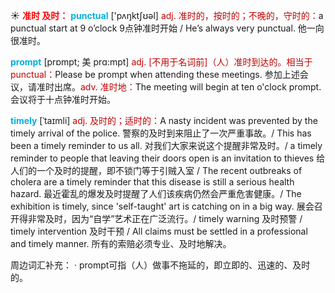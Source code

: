 ☀ <font color="red">**准时 及时：**</font>
<font color="sky blue">**punctual**</font> ['pʌŋktʃʊəl] 
<font color="#c00000">adj. 准时的，按时的；不晚的，守时的：</font>a punctual start at 9 o’clock 9点钟准时开始 / He’s always very punctual. 他一向很准时。
           
<font color="sky blue">**prompt**</font> [prɒmpt; 美 prɑ:mpt]
<font color="#c00000">adj. [不用于名词前]（人）准时到达的。相当于punctual：</font>Please be prompt when attending these meetings. 参加上述会议，请准时出席。<font color="#c00000">adv. 准时地：</font>The meeting will begin at ten o'clock prompt. 会议将于十点钟准时开始。
           
<font color="sky blue">**timely**</font> [ˈtaɪmli]
<font color="#c00000">adj. 及时的；适时的：</font>A nasty incident was prevented by the timely arrival of the police. 警察的及时到来阻止了一次严重事故。/ This has been a timely reminder to us all. 对我们大家来说这个提醒非常及时。/ a timely reminder to people that leaving their doors open is an invitation to thieves 给人们的一个及时的提醒，即不锁门等于引贼入室 / The recent outbreaks of cholera are a timely reminder that this disease is still a serious health hazard. 最近霍乱的爆发及时提醒了人们该疾病仍然会严重危害健康。/ The exhibition is timely, since 'self-taught' art is catching on in a big way. 展会召开得非常及时，因为“自学”艺术正在广泛流行。/ timely warning 及时预警 / timely intervention 及时干预 / All claims must be settled in a professional and timely manner. 所有的索赔必须专业、及时地解决。

周边词汇补充：
· prompt可指（人）做事不拖延的，即立即的、迅速的、及时的。

